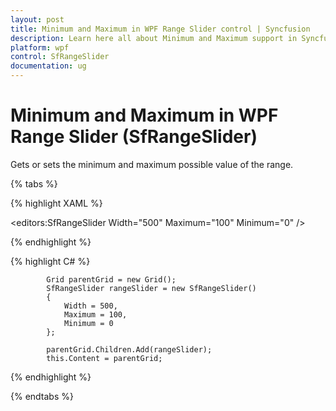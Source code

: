 ```yaml
---
layout: post
title: Minimum and Maximum in WPF Range Slider control | Syncfusion
description: Learn here all about Minimum and Maximum support in Syncfusion WPF Range Slider (SfRangeSlider) control and more.
platform: wpf
control: SfRangeSlider 
documentation: ug
---
```


# Minimum and Maximum in WPF Range Slider (SfRangeSlider)

Gets or sets the minimum and maximum possible value of the range.

{% tabs %}

{% highlight XAML %}

 <editors:SfRangeSlider
                    Width="500"
                    Maximum="100"
                    Minimum="0" />

{% endhighlight %}

{% highlight C# %}

            Grid parentGrid = new Grid();
            SfRangeSlider rangeSlider = new SfRangeSlider()
            {
                Width = 500,
                Maximum = 100,
                Minimum = 0
            };

            parentGrid.Children.Add(rangeSlider);
            this.Content = parentGrid;

{% endhighlight %}

{% endtabs %}
